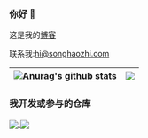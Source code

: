 ### 你好 👋

这是我的<a target="_blank" href="https://songhaozhi.com">博客<a/>

联系我:hi@songhaozhi.com

| <a href="https://github.com/gujiniCY/mayday"><img align="center" src="https://github-readme-stats.vercel.app/api?username=gujiniCY&show_icons=true&include_all_commits=true&theme=buefy&hide_border=true" alt="Anurag's github stats" /></a> | <a href="https://github.com/gujiniCY/mayday"><img align="center" src="https://github-readme-stats.vercel.app/api/top-langs/?username=gujiniCY&layout=compact&theme=buefy&hide_border=true" /></a> |
| ------------- | ------------- |

### 我开发或参与的仓库
<a href="https://github.com/gujiniCY/mayday">
  <img align="center" src="https://github-readme-stats.vercel.app/api/pin/?username=gujiniCY&repo=mayday&theme=buefy" />
</a>
<a href="https://github.com/smart-doc-group/smart-doc">
  <img align="center" src="https://github-readme-stats.vercel.app/api/pin/?username=smart-doc-group&repo=smart-doc&theme=buefy" />
</a>



<!--
**gujiniCY/gujiniCY** is a ✨ _special_ ✨ repository because its `README.md` (this file) appears on your GitHub profile.

Here are some ideas to get you started:

- 🔭 I’m currently working on ...
- 🌱 I’m currently learning ...
- 👯 I’m looking to collaborate on ...
- 🤔 I’m looking for help with ...
- 💬 Ask me about ...
- 📫 How to reach me: ...
- 😄 Pronouns: ...
- ⚡ Fun fact: ...
-->
